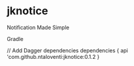 # jknotice
Notification Made Simple

Gradle

// Add Dagger dependencies
dependencies {
   api 'com.github.ntaloventi:jknotice:0.1.2
}

